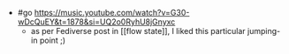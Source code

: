 - #go https://music.youtube.com/watch?v=G30-wDcQuEY&t=1878&si=UQ2o0RyhU8jGnyxc
  - as per Fediverse post in [[flow state]], I liked this particular jumping-in point ;)
